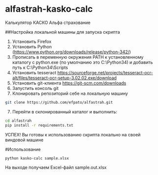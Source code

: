 alfastrah-kasko-calc
====================

Калькулятор КАСКО Альфа страхование

##Настройка локальной машины для запуска скрипта
 
 1. Установить Firefox
 2. Установить Python (https://www.python.org/downloads/release/python-342/)
 3. Прописать в переменную окружения PATH к установленному каталогу с python.exe (по умолчанию это C:\Python34\) и добавить путь к C:\Python34\Scripts
 4. Установить tesseract https://sourceforge.net/projects/tesseract-ocr-alt/files/tesseract-ocr-setup-3.02.02.exe/download
 5. Установить git-клиента https://git-scm.com/downloads
 6. Запустить консоль git
 7. Клонировать репозиторий себе на локальную машину
```bash
git clone https://github.com/efpato/alfastrah.git
```
 7. Перейти в склонированный каталог и выполнить:
```bash
cd alfastrah
pip install -r requirements.txt
```

УСПЕХ! Вы готовы к использованию скрипта локально на своей виндовой машине

#Использование

```bash
python kasko-calc sample.xlsx
```
На выходе получаем Excel-файл sample.out.xlsx
